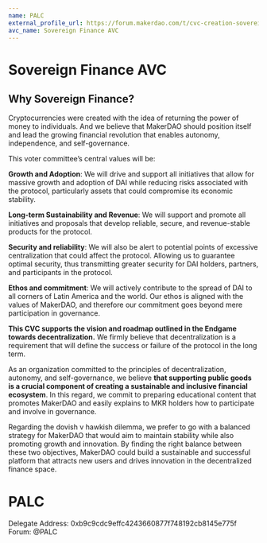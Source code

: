 ```yaml
---
name: PALC
external_profile_url: https://forum.makerdao.com/t/cvc-creation-sovereign-finance-cvc/20868
avc_name: Sovereign Finance AVC
---
```


# Sovereign Finance AVC

## Why Sovereign Finance?

Cryptocurrencies were created with the idea of returning the power of money to individuals. And we believe that MakerDAO should position itself and lead the growing financial revolution that enables autonomy, independence, and self-governance.

This voter committee’s central values will be:

**Growth and Adoption**: We will drive and support all initiatives that allow for massive growth and adoption of DAI while reducing risks associated with the protocol, particularly assets that could compromise its economic stability.

**Long-term Sustainability and Revenue**: We will support and promote all initiatives and proposals that develop reliable, secure, and revenue-stable products for the protocol.

**Security and reliability**: We will also be alert to potential points of excessive centralization that could affect the protocol. Allowing us to guarantee optimal security, thus transmitting greater security for DAI holders, partners, and participants in the protocol.

**Ethos and commitment**: We will actively contribute to the spread of DAI to all corners of Latin America and the world. Our ethos is aligned with the values of MakerDAO, and therefore our commitment goes beyond mere participation in governance.

**This CVC supports the vision and roadmap outlined in the Endgame towards decentralization.** We firmly believe that decentralization is a requirement that will define the success or failure of the protocol in the long term.

As an organization committed to the principles of decentralization, autonomy, and self-governance, we believe **that supporting public goods is a crucial component of creating a sustainable and inclusive financial ecosystem**. In this regard, we commit to preparing educational content that promotes MakerDAO and easily explains to MKR holders how to participate and involve in governance.

Regarding the dovish v hawkish dilemma, we prefer to go with a balanced strategy for MakerDAO that would aim to maintain stability while also promoting growth and innovation. By finding the right balance between these two objectives, MakerDAO could build a sustainable and successful platform that attracts new users and drives innovation in the decentralized finance space.

# PALC
Delegate Address: 0xb9c9cdc9effc4243660877f748192cb8145e775f
Forum: @PALC